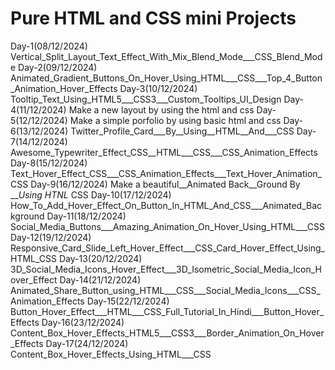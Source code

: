 # Pure HTML and CSS mini Projects
Day-1(08/12/2024)
    Vertical_Split_Layout_Text_Effect_With_Mix_Blend_Mode___CSS_Blend_Mode
Day-2(09/12/2024)
    Animated_Gradient_Buttons_On_Hover_Using_HTML___CSS___Top_4_Button_Animation_Hover_Effects
Day-3(10/12/2024)
    Tooltip_Text_Using_HTML5___CSS3___Custom_Tooltips_UI_Design
Day-4(11/12/2024)
    Make a new layout by using the html and css 
Day-5(12/12/2024)
    Make a simple porfolio   by using basic html and css
Day-6(13/12/2024)
    Twitter_Profile_Card___By__Using__HTML__And___CSS
Day-7(14/12/2024)
    Awesome_Typewriter_Effect_CSS__HTML___CSS___CSS_Animation_Effects
Day-8(15/12/2024)
    Text_Hover_Effect_CSS___CSS_Animation_Effects___Text_Hover_Animation_CSS
Day-9(16/12/2024)
    Make a beautiful__Animated Back__Ground By ___Using HTNL_ CSS
Day-10(17/12/2024)
  How_To_Add_Hover_Effect_On_Button_In_HTML_And_CSS___Animated_Background
Day-11(18/12/2024)
    Social_Media_Buttons___Amazing_Animation_On_Hover_Using_HTML___CSS
Day-12(19/12/2024)
    Responsive_Card_Slide_Left_Hover_Effect___CSS_Card_Hover_Effect_Using_HTML_CSS
Day-13(20/12/2024)
    3D_Social_Media_Icons_Hover_Effect___3D_Isometric_Social_Media_Icon_Hover_Effect
Day-14(21/12/2024)
    Animated_Share_Button_using_HTML___CSS___Social_Media_Icons___CSS_Animation_Effects
Day-15(22/12/2024)
    Button_Hover_Effect___HTML___CSS_Full_Tutorial_In_Hindi___Button_Hover_Effects
Day-16(23/12/2024)
    Content_Box_Hover_Effects_HTML5___CSS3___Border_Animation_On_Hover_Effects
Day-17(24/12/2024)
    Content_Box_Hover_Effects_Using_HTML___CSS
   

    